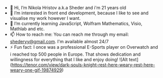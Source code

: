 - 👋 Hi, I’m Nikola Hristov a.k.a Sheder and i'm 21 years old
- 👀 I’m interested in front end development, because I like to see and visualise my work however I want.
- 🌱 I’m currently learning JavaScript, Wolfram Mathematics, Visio, Mathlab and etc.
- 📫 How to reach me: You can reach me through my email: shederyy@gmail.com. I'm available almost 24/7
- ⚡ Fun fact: I once was a professional E-Sports player on Overwatch and i reached top 500 people in Europe. That shows dedication and willingness for everything that I like and enjoy doing!
![Alt text] (https://tenor.com/view/dark-souls-knight-rest-here-weary-rest-here-weary-one-gif-19874929)
<!---
Shederyy/Shederyy is a ✨ special ✨ repository because its `README.md` (this file) appears on your GitHub profile.
You can click the Preview link to take a look at your changes.
--->
